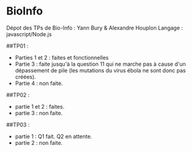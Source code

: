# BioInfo
Dépot des TPs de Bio-Info : Yann Bury &amp; Alexandre Houplon
Langage : javascript/Node.js

##TP01 :
  * Parties 1 et 2 : faites et fonctionnelles
  * Partie 3 : faite jusqu'à la question 11 qui ne marche pas à  cause d'un dépassement de pile (les mutations du virus ébola ne sont donc pas créées).
  * Partie 4 : non faite.

##TP02 :
  * partie 1 et 2 : faites.
  * partie 3 : non faite.

##TP03 :
  * partie 1 : Q1 fait. Q2 en attente.
  * partie 2 : non faite.